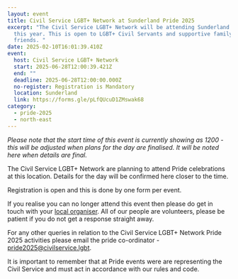```yaml
---
layout: event
title: Civil Service LGBT+ Network at Sunderland Pride 2025
excerpt: "The Civil Service LGBT+ Network will be attending Sunderland Pride
  this year. This is open to LGBT+ Civil Servants and supportive family and
  friends. "
date: 2025-02-10T16:01:39.410Z
event:
  host: Civil Service LGBT+ Network
  start: 2025-06-28T12:00:39.421Z
  end: ""
  deadline: 2025-06-28T12:00:00.000Z
  no-register: Registration is Mandatory
  location: Sunderland
  link: https://forms.gle/pLfQUcuD1ZMswak68
category:
  - pride-2025
  - north-east
---
```

*P﻿lease note that the start time of this event is currently showing as 1200 - this will be adjusted when plans for the day are finalised. It will be noted here when details are final.*

The Civil Service LGBT+ Network are planning to attend Pride celebrations at this location. Details for the day will be confirmed here closer to the time. 

Registration is open and this is done by one form per event.

I﻿f you realise you can no longer attend this event then please do get in touch with your [local organiser](https://www.civilservice.lgbt/team/). All of our people are volunteers, please be patient if you do not get a response straight away. 

F﻿or any other queries in relation to the Civil Service LGBT+ Network Pride 2025 activities please email the pride co-ordinator - [pride2025@civilservice.lgbt](mailto:pride2025@civilservice.lgbt).

I﻿t is important to remember that at Pride events were are representing the Civil Service and must act in accordance with our rules and code.